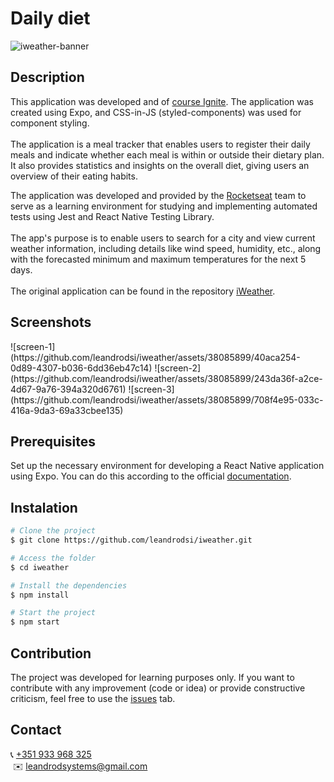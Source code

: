 # **Daily diet**

![iweather-banner](https://github.com/leandrodsi/iweather/assets/38085899/4060104a-a80c-42f8-9a32-25ab7d539c9d)

## **Description**

This application was developed and of [course Ignite](https://www.rocketseat.com.br/ignite).
The application was created using Expo, and CSS-in-JS (styled-components) was used for component styling. <br /><br />
The application is a meal tracker that enables users to register their daily meals and indicate whether each meal is within or outside their dietary plan. It also provides statistics and insights on the overall diet, giving users an overview of their eating habits.<br />

The application was developed and provided by the [Rocketseat](https://www.rocketseat.com.br) team to serve as a learning environment for studying and implementing automated tests using Jest and React Native Testing Library. <br/><br/> The app's purpose is to enable users to search for a city and view current weather information, including details like wind speed, humidity, etc., along with the forecasted minimum and maximum temperatures for the next 5 days. <br /><br />The original application can be found in the repository [iWeather](https://github.com/rocketseat-education/iweather).

## **Screenshots**

<div>
![screen-1](https://github.com/leandrodsi/iweather/assets/38085899/40aca254-0d89-4307-b036-6dd36eb47c14)
![screen-2](https://github.com/leandrodsi/iweather/assets/38085899/243da36f-a2ce-4d67-9a76-394a320d6761)
![screen-3](https://github.com/leandrodsi/iweather/assets/38085899/708f4e95-033c-416a-9da3-69a33cbee135)
</div>

## **Prerequisites**

Set up the necessary environment for developing a React Native application using Expo. You can do this according to the official [documentation](https://reactnative.dev/docs/environment-setup?guide=quickstart).

## **Instalation**

```bash
# Clone the project
$ git clone https://github.com/leandrodsi/iweather.git

# Access the folder
$ cd iweather

# Install the dependencies
$ npm install

# Start the project
$ npm start

```

## **Contribution**

The project was developed for learning purposes only. If you want to contribute with any improvement (code or idea) or provide constructive criticism, feel free to use the [issues](https://github.com/leandrodsi/ignite-gym/issues) tab.

## **Contact**

📞 <a href="tel:+351933968325">+351 933 968 325</a> <br />
 ✉️ <a href="mailto:leandrodsystems@gmail.com">leandrodsystems@gmail.com</a>
